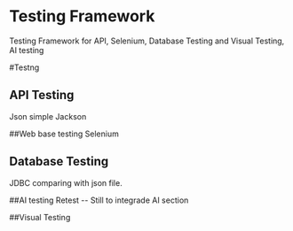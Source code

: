 # Testing Framework
Testing Framework for API, Selenium, Database Testing and Visual Testing, AI testing

#Testng


## API Testing 
  Json simple
  Jackson
  
 ##Web base testing
 Selenium
 
 ## Database Testing
 JDBC comparing with json file.
 
 ##AI testing
 Retest -- Still to integrade AI section
 
 
 ##Visual Testing
 

